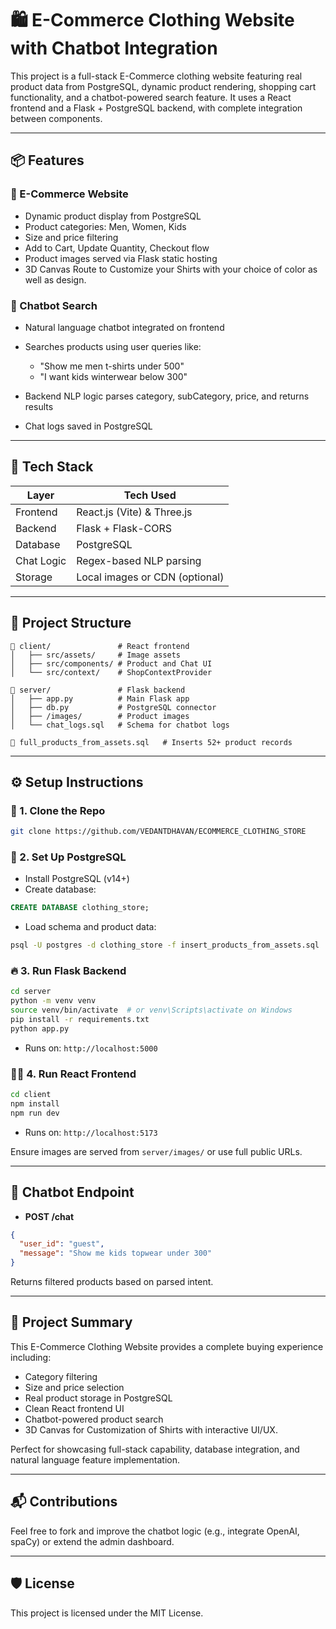 # 🛍️ E-Commerce Clothing Website with Chatbot Integration

This project is a full-stack E-Commerce clothing website featuring real product data from PostgreSQL, dynamic product rendering, shopping cart functionality, and a chatbot-powered search feature. It uses a React frontend and a Flask + PostgreSQL backend, with complete integration between components.

---

## 📦 Features

### 👕 E-Commerce Website

* Dynamic product display from PostgreSQL
* Product categories: Men, Women, Kids
* Size and price filtering
* Add to Cart, Update Quantity, Checkout flow
* Product images served via Flask static hosting
* 3D Canvas Route to Customize your Shirts with your choice of color as well as design.

### 🤖 Chatbot Search

* Natural language chatbot integrated on frontend
* Searches products using user queries like:

  * "Show me men t-shirts under 500"
  * "I want kids winterwear below 300"
* Backend NLP logic parses category, subCategory, price, and returns results
* Chat logs saved in PostgreSQL

---

## 🧰 Tech Stack

| Layer      | Tech Used                      |
| ---------- | ------------------------------ |
| Frontend   | React.js (Vite)  & Three.js    |
| Backend    | Flask + Flask-CORS             |
| Database   | PostgreSQL                     |
| Chat Logic | Regex-based NLP parsing        |
| Storage    | Local images or CDN (optional) |

---

## 🚀 Project Structure

```
📁 client/               # React frontend
│   ├── src/assets/     # Image assets
│   ├── src/components/ # Product and Chat UI
│   └── src/context/    # ShopContextProvider

📁 server/               # Flask backend
│   ├── app.py          # Main Flask app
│   ├── db.py           # PostgreSQL connector
│   ├── /images/        # Product images
│   └── chat_logs.sql   # Schema for chatbot logs

📄 full_products_from_assets.sql   # Inserts 52+ product records
```

---

## ⚙️ Setup Instructions

### 📁 1. Clone the Repo

```bash
git clone https://github.com/VEDANTDHAVAN/ECOMMERCE_CLOTHING_STORE
```

### 🐘 2. Set Up PostgreSQL

* Install PostgreSQL (v14+)
* Create database:

```sql
CREATE DATABASE clothing_store;
```

* Load schema and product data:

```bash
psql -U postgres -d clothing_store -f insert_products_from_assets.sql
```

### 🔥 3. Run Flask Backend

```bash
cd server
python -m venv venv
source venv/bin/activate  # or venv\Scripts\activate on Windows
pip install -r requirements.txt
python app.py
```

* Runs on: `http://localhost:5000`

### 🧑‍💻 4. Run React Frontend

```bash
cd client
npm install
npm run dev
```

* Runs on: `http://localhost:5173`

Ensure images are served from `server/images/` or use full public URLs.

---

## 🤖 Chatbot Endpoint

* **POST /chat**

```json
{
  "user_id": "guest",
  "message": "Show me kids topwear under 300"
}
```

Returns filtered products based on parsed intent.

---

## 🧾 Project Summary

This E-Commerce Clothing Website provides a complete buying experience including:

* Category filtering
* Size and price selection
* Real product storage in PostgreSQL
* Clean React frontend UI
* Chatbot-powered product search
* 3D Canvas for Customization of Shirts with interactive UI/UX.

Perfect for showcasing full-stack capability, database integration, and natural language feature implementation.

---

## 📬 Contributions

Feel free to fork and improve the chatbot logic (e.g., integrate OpenAI, spaCy) or extend the admin dashboard.

---

## 🛡️ License

This project is licensed under the MIT License.
